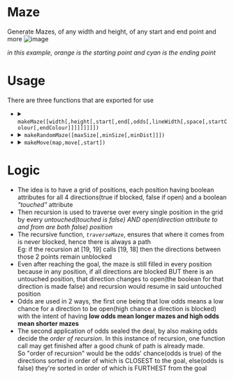 # Maze
Generate Mazes, of any width and height, of any start and end point and more
![image](https://github.com/Y0ursTruly/maze/assets/60293767/b5a1d8aa-9497-4caf-a0f6-d1926711a93c)

_in this example, orange is the starting point and cyan is the ending point_

# Usage
There are three functions that are exported for use
<ul>
  <li>
    <details>
      <summary><code>makeMaze([width[,height[,start[,end[,odds[,lineWidth[,space[,startColour[,endColour]]]]]]]]])</code></summary>
      <ul>
        <li><b>Description: </b>This function generates the maze object based on the arguments given</li>
        <li><b>Returns: </b>
<pre>{
  ...maze column positions(0 through width-1){
    ...maze row positions(0 through height-1){
      N: boolean, //if the position's north end has a wall
      E: boolean, //if the position's east end has a wall
      S: boolean, //if the position's south end has a wall
      W: boolean, //if the position's west end has a wall
      touched: boolean //if a position has already been reached
      //by the time it returns, every point on the maze should have its 'touched' attribute as true
    }
  },
  height: number, //representing the height of the maze
  width: number, //representing the width of the maze
  paths: number, //was a helpful counter during the maze's generatoin but is 0 when returned
  DRAW:{
    s: number, //the size(pixels) of the space inside each maze position
    l: number, //the thickness(pixels) of each line inside the maze
    f: number, //half of the attribute l(pixels)
    ctx: createCanvas(...).getContext('2d') //a property derived from the usage of the npm 'canvas' package
  },
  ODDS:{
    numerator: number, //an integer that's more than 0 and less than denominator
    denominator: number //an integer that satisfies the above description of numerator
  },
  canvas: createCanvas(...), //a property derived from the usage of the npm 'canvas' package
  start: [number/*gx*/,  number/*gy*/], //where one starts the maze
  end: [number/*px*/,  number/*py*/] //where one completes the maze
}</pre>
        </li>
        <li><b>Arguments: </b>
          <ul>
            <li><b>width </b><code>number (default is 20)</code> The width of the maze(amount of columns, more than 0)</li>
            <li><b>height </b><code>number (default is 20)</code> The height of the maze(amount of rows, more than 0)</li>
            <li><b>start </b><code>Array (default is [0, 0])</code> An array [gx, gy] where one would start the maze<br>gx ranges from 0 through width-1, gy ranges from 0 through height-1</li>
            <li><b>end </b><code>Array (default is [19, 19])</code> An array [px, py] where one would complete the maze<br>px ranges from 0 through width-1, py ranges from 0 through height-1</li>
            <li><b>odds </b><code>Array (default is [2, 11])</code> An array [numerator, denominator] fitting the constraints defined in the <i>ODDS</i><br>An attribute of the maze object described above</li>
            <li><b>lineWidth </b><code>number (default is 2)</code> The thickness(pixels) of each line inside the maze</li>
            <li><b>space </b><code>number (default is 30)</code> The size(pixels) of the space inside each maze position</li>
            <li><b>startColour </b><code>string (default is "#FF7F00")</code> The colour(hex or rgb) of the position where one starts the maze</li>
            <li><b>endColour </b><code>string (default is "#00F7FF")</code> The colour(hex or rgb) of the position where one completes the maze</li>
          </ul>
        </li>
      </ul>
    </details>
  </li>
  <li>
    <details>
      <summary><code>makeRandomMaze([maxSize[,minSize[,minDist]]])</code></summary>
      <ul>
        <li><b>Description: </b>Generates a maze where both the width and height are each discrete but random integers from minSize through maxSize<br>The start and end points are random but always at least minDist away from each other. The odds are also randomly generated and this affects the length of the maze's path</li>
        <li><b>Returns: </b>
<pre>the maze object generated from the makeMaze function</pre>
        </li>
        <li><b>Arguments: </b>
          <ul>
            <li><b>maxSize </b><code>number (default is 25)</code> the maximum height or width of the maze(more than 0)</li>
            <li><b>minSize </b><code>number (default is 10)</code> the minimum height or width of the maze(more than 0)</li>
            <li><b>minDist </b><code>number (default is 5)</code> the minimum distance between the start point and the end point of the maze(more than 1)</li>
          </ul>
        </li>
      </ul>
    </details>
  </li>
  <li>
    <details>
      <summary><code>makeMove(map,move[,start])</code></summary>
      <ul>
        <li><b>Description: </b>This function takes a maze object and a string, evaluates the string from a start point(or the maze's start point) and evaluates the new position<br>Eg <i>"SSEE"</i> means move south twice, then east once because it hits a wall when it tries to move east a second time</li>
        <li><b>Returns: </b>
<pre>[
  x, //x position of new evaluated position after the string of north, east, south, west commands
  y //y position of new evaluated position after the string of north, east, south, west commands
]</pre>
        </li>
        <li><b>Arguments: </b>
          <ul>
            <li><b>map </b><code>makeMaze(...)</code> A maze object</li>
            <li><b>move </b><code>string</code> A string with each character being either 'N','E','S','W'<br>'N' to go north, 'E' to go east, 'S' to go south, 'W' to go west</li>
            <li><b>start </b><code>Array (default is Array.from(map.start))</code> An array [x, y] representing the starting position to evaluate the move from</li>
          </ul>
        </li>
      </ul>
    </details>
  </li>
</ul>

# Logic
- The idea is to have a grid of positions, each position having boolean attributes for all 4 directions(true if blocked, false if open) and a boolean *"touched"* attribute
- Then recursion is used to traverse over every single position in the grid by every *untouched(touched is false) AND open(direction attribute to and from are both false) position*
- The recursive function, *`traverseMaze`*, ensures that where it comes from is never blocked, hence there is always a path
<br>Eg: if the recursion at [19, 19] calls [19, 18] then the directions between those 2 points remain unblocked
- Even after reaching the goal, the maze is still filled in every position because in any position, if all directions are blocked BUT there is an untouched position, that direction changes to open(the boolean for that direction is made false) and recursion would resume in said untouched position
- Odds are used in 2 ways, the first one being that low odds means a low chance for a direction to be open(high chance a direction is blocked) with the intent of having **low odds mean longer mazes and high odds mean shorter mazes**
- The second application of odds sealed the deal, by also making odds decide the *order of recursion*. In this instance of recursion, one function call may get finished after a good chunk of path is already made.
<br>So "order of recursion" would be the odds' chance(odds is true) of the directions sorted in order of which is CLOSEST to the goal, else(odds is false) they're sorted in order of which is FURTHEST from the goal
